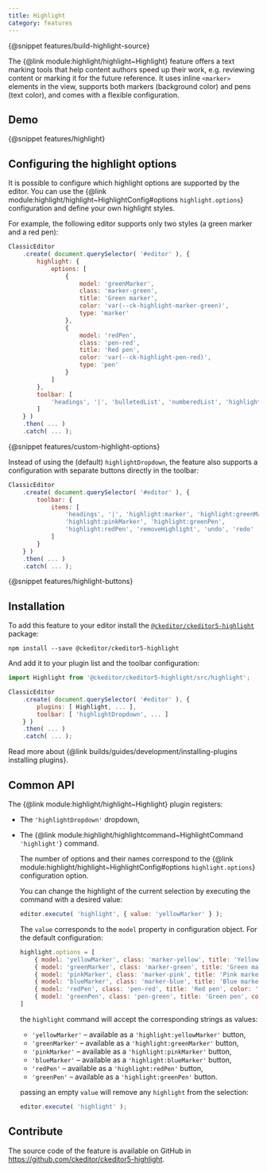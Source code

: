 ```yaml
---
title: Highlight
category: features
---
```


{@snippet features/build-highlight-source}

The {@link module:highlight/highlight~Highlight} feature offers a text marking tools that help content authors speed up their work, e.g. reviewing content or marking it for the future reference. It uses inline `<marker>` elements in the view, supports both markers (background color) and pens (text color), and comes with a flexible configuration.

## Demo

{@snippet features/highlight}

## Configuring the highlight options

It is possible to configure which highlight options are supported by the editor.
You can use the {@link module:highlight/highlight~HighlightConfig#options `highlight.options`} configuration and define your own highlight styles.

For example, the following editor supports only two styles (a green marker and a red pen):

```js
ClassicEditor
	.create( document.querySelector( '#editor' ), {
		highlight: {
			options: [
				{
					model: 'greenMarker',
					class: 'marker-green',
					title: 'Green marker',
					color: 'var(--ck-highlight-marker-green)',
					type: 'marker'
				},
				{
					model: 'redPen',
					class: 'pen-red',
					title: 'Red pen',
					color: 'var(--ck-highlight-pen-red)',
					type: 'pen'
				}
			]
		},
		toolbar: [
			'headings', '|', 'bulletedList', 'numberedList', 'highlightDropdown', 'undo', 'redo'
		]
	} )
	.then( ... )
	.catch( ... );
```

{@snippet features/custom-highlight-options}

Instead of using the (default) `highlightDropdown`, the feature also supports a configuration with separate buttons directly in the toolbar:

```js
ClassicEditor
	.create( document.querySelector( '#editor' ), {
		toolbar: {
			items: [
				'headings', '|', 'highlight:marker', 'highlight:greenMarker',
				'highlight:pinkMarker', 'highlight:greenPen',
				'highlight:redPen', 'removeHighlight', 'undo', 'redo'
			]
		}
	} )
	.then( ... )
	.catch( ... );
```

{@snippet features/highlight-buttons}

## Installation

To add this feature to your editor install the [`@ckeditor/ckeditor5-highlight`](https://www.npmjs.com/package/@ckeditor/ckeditor5-highlight) package:

```
npm install --save @ckeditor/ckeditor5-highlight
```

And add it to your plugin list and the toolbar configuration:

```js
import Highlight from '@ckeditor/ckeditor5-highlight/src/highlight';

ClassicEditor
	.create( document.querySelector( '#editor' ), {
		plugins: [ Highlight, ... ],
		toolbar: [ 'highlightDropdown', ... ]
	} )
	.then( ... )
	.catch( ... );
```

<info-box info>
	Read more about {@link builds/guides/development/installing-plugins installing plugins}.
</info-box>

## Common API

The {@link module:highlight/highlight~Highlight} plugin registers:

* The `'highlightDropdown'` dropdown,
* The {@link module:highlight/highlightcommand~HighlightCommand `'highlight'`} command.

	The number of options and their names correspond to the {@link module:highlight/highlight~HighlightConfig#options `highlight.options`} configuration option.

	You can change the highlight of the current selection by executing the command with a desired value:

	```js
	editor.execute( 'highlight', { value: 'yellowMarker' } );
	```

	The `value` corresponds to the `model` property in configuration object. For the default configuration:
	```js
	highlight.options = [
		{ model: 'yellowMarker', class: 'marker-yellow', title: 'Yellow Marker', color: 'var(--ck-highlight-marker-yellow)', type: 'marker' },
		{ model: 'greenMarker', class: 'marker-green', title: 'Green marker', color: 'var(--ck-highlight-marker-green)', type: 'marker' },
		{ model: 'pinkMarker', class: 'marker-pink', title: 'Pink marker', color: 'var(--ck-highlight-marker-pink)', type: 'marker' },
		{ model: 'blueMarker', class: 'marker-blue', title: 'Blue marker', color: 'var(--ck-highlight-marker-blue)', type: 'marker' },
		{ model: 'redPen', class: 'pen-red', title: 'Red pen', color: 'var(--ck-highlight-pen-red)', type: 'pen' },
		{ model: 'greenPen', class: 'pen-green', title: 'Green pen', color: 'var(--ck-highlight-pen-green)', type: 'pen' }
	]
	```

	the `highlight` command will accept the corresponding strings as values:
	- `'yellowMarker'` – available as a `'highlight:yellowMarker'` button,
	- `'greenMarker'` – available as a `'highlight:greenMarker'` button,
	- `'pinkMarker'` – available as a `'highlight:pinkMarker'` button,
	- `'blueMarker'` – available as a `'highlight:blueMarker'` button,
	- `'redPen'` – available as a `'highlight:redPen'` button,
	- `'greenPen'` – available as a `'highlight:greenPen'` button.

	passing an empty `value` will remove any `highlight` from the selection:

	```js
	editor.execute( 'highlight' );
	```

## Contribute

The source code of the feature is available on GitHub in https://github.com/ckeditor/ckeditor5-highlight.
